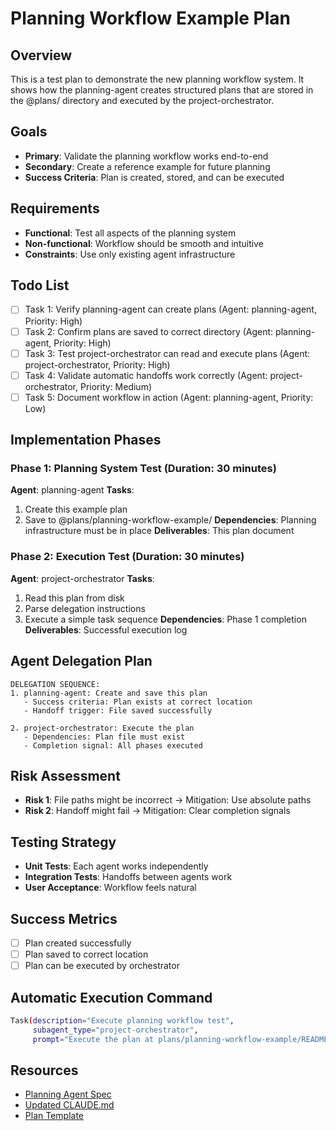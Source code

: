 # Planning Workflow Example Plan

## Overview
This is a test plan to demonstrate the new planning workflow system. It shows how the planning-agent creates structured plans that are stored in the @plans/ directory and executed by the project-orchestrator.

## Goals
- **Primary**: Validate the planning workflow works end-to-end
- **Secondary**: Create a reference example for future planning
- **Success Criteria**: Plan is created, stored, and can be executed

## Requirements
- **Functional**: Test all aspects of the planning system
- **Non-functional**: Workflow should be smooth and intuitive
- **Constraints**: Use only existing agent infrastructure

## Todo List
- [ ] Task 1: Verify planning-agent can create plans (Agent: planning-agent, Priority: High)
- [ ] Task 2: Confirm plans are saved to correct directory (Agent: planning-agent, Priority: High)
- [ ] Task 3: Test project-orchestrator can read and execute plans (Agent: project-orchestrator, Priority: High)
- [ ] Task 4: Validate automatic handoffs work correctly (Agent: project-orchestrator, Priority: Medium)
- [ ] Task 5: Document workflow in action (Agent: planning-agent, Priority: Low)

## Implementation Phases

### Phase 1: Planning System Test (Duration: 30 minutes)
**Agent**: planning-agent
**Tasks**:
1. Create this example plan
2. Save to @plans/planning-workflow-example/
**Dependencies**: Planning infrastructure must be in place
**Deliverables**: This plan document

### Phase 2: Execution Test (Duration: 30 minutes)
**Agent**: project-orchestrator
**Tasks**:
1. Read this plan from disk
2. Parse delegation instructions
3. Execute a simple task sequence
**Dependencies**: Phase 1 completion
**Deliverables**: Successful execution log

## Agent Delegation Plan
```
DELEGATION SEQUENCE:
1. planning-agent: Create and save this plan
   - Success criteria: Plan exists at correct location
   - Handoff trigger: File saved successfully

2. project-orchestrator: Execute the plan
   - Dependencies: Plan file must exist
   - Completion signal: All phases executed
```

## Risk Assessment
- **Risk 1**: File paths might be incorrect → Mitigation: Use absolute paths
- **Risk 2**: Handoff might fail → Mitigation: Clear completion signals

## Testing Strategy
- **Unit Tests**: Each agent works independently
- **Integration Tests**: Handoffs between agents work
- **User Acceptance**: Workflow feels natural

## Success Metrics
- [ ] Plan created successfully
- [ ] Plan saved to correct location
- [ ] Plan can be executed by orchestrator

## Automatic Execution Command
```bash
Task(description="Execute planning workflow test",
     subagent_type="project-orchestrator",
     prompt="Execute the plan at plans/planning-workflow-example/README.md to validate the planning system works")
```

## Resources
- [Planning Agent Spec](.claude/agents/planning-agent.md)
- [Updated CLAUDE.md](CLAUDE.md)
- [Plan Template](plans/PLAN_TEMPLATE.md)